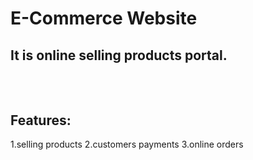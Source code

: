 # E-Commerce Website
## It is online selling products portal.
<br><br>
Features:
---
1.selling products
2.customers payments
3.online orders
